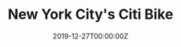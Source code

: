 ---
title: New York City's Citi Bike
summary: Visualized usage of Citi Bike, a bicycle sharing system in New York City. The project aims to explore total monthly trips, proportion of bike usage based on user type, and comparisons of total trips in winter months vs any other months in 2018. 

tags:
- Data Visualization
date: "2019-12-27T00:00:00Z"

# Optional external URL for project (replaces project detail page).
external_link: "https://github.com/Rulisetiawati/CitiBike-2018"

---